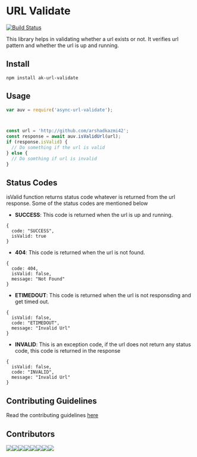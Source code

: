 # URL Validate

[![Build Status](https://travis-ci.org/arshadkazmi42/ak-url-validate.svg?branch=master)](https://travis-ci.org/arshadkazmi42/ak-url-validate)

This library helps in validating whether a url exists or not. It verifies url pattern and whether the url is up and running.

## Install
`npm install ak-url-validate`


## Usage

```js
var auv = require('async-url-validate');



const url = 'http://github.com/arshadkazmi42';
const response = await auv.isValidUrl(url);
if (response.isValid) {
  // Do something if the url is valid
} else {
  // Do somthing if url is invalid
}

```

## Status Codes
isValid function returns status code whatever is returned from the url response. Some of the status codes are mentioned below

- **SUCCESS**: This code is returned when the url is up and running.

```
{
  code: "SUCCESS",
  isValid: true
}
```

- **404**: This code is returned when the url is not found. 

```
{
  code: 404,
  isValid: false,
  message: "Not Found"
}
```

- **ETIMEDOUT**: This code is returned when the url is not responsding and get timed out.

```
{ 
  isValid: false, 
  code: "ETIMEDOUT",
  message: "Invalid Url" 
}
```

- **INVALID**: This is an exception code, if the url does not return any status code, this code is returned in the response

```
{
  isValid: false, 
  code: "INVALID",
  message: "Invalid Url" 
}
```

## Contributing Guidelines

Read the contributing guidelines [here](CONTRIBUTING.md)

## Contributors

[![](https://sourcerer.io/fame/arshadkazmi42/arshadkazmi42/ak-url-valdiate/images/0)](https://sourcerer.io/fame/arshadkazmi42/arshadkazmi42/ak-url-valdiate/links/0)[![](https://sourcerer.io/fame/arshadkazmi42/arshadkazmi42/ak-url-valdiate/images/1)](https://sourcerer.io/fame/arshadkazmi42/arshadkazmi42/ak-url-valdiate/links/1)[![](https://sourcerer.io/fame/arshadkazmi42/arshadkazmi42/ak-url-valdiate/images/2)](https://sourcerer.io/fame/arshadkazmi42/arshadkazmi42/ak-url-valdiate/links/2)[![](https://sourcerer.io/fame/arshadkazmi42/arshadkazmi42/ak-url-valdiate/images/3)](https://sourcerer.io/fame/arshadkazmi42/arshadkazmi42/ak-url-valdiate/links/3)[![](https://sourcerer.io/fame/arshadkazmi42/arshadkazmi42/ak-url-valdiate/images/4)](https://sourcerer.io/fame/arshadkazmi42/arshadkazmi42/ak-url-valdiate/links/4)[![](https://sourcerer.io/fame/arshadkazmi42/arshadkazmi42/ak-url-valdiate/images/5)](https://sourcerer.io/fame/arshadkazmi42/arshadkazmi42/ak-url-valdiate/links/5)[![](https://sourcerer.io/fame/arshadkazmi42/arshadkazmi42/ak-url-valdiate/images/6)](https://sourcerer.io/fame/arshadkazmi42/arshadkazmi42/ak-url-valdiate/links/6)[![](https://sourcerer.io/fame/arshadkazmi42/arshadkazmi42/ak-url-valdiate/images/7)](https://sourcerer.io/fame/arshadkazmi42/arshadkazmi42/ak-url-valdiate/links/7)
